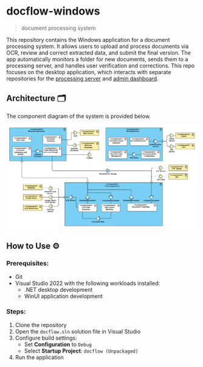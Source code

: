 # docflow-windows

> document processing system

This repository contains the Windows application for a document processing system. It allows users to upload and process documents via OCR, review and correct extracted data, and submit the final version. The app automatically monitors a folder for new documents, sends them to a processing server, and handles user verification and corrections. This repo focuses on the desktop application, which interacts with separate repositories for the [processing server](https://github.com/kanitakadusic/si-docflow-server.git) and [admin dashboard](https://github.com/HarisMalisevic/si-docflow-admin.git).

## Architecture 🗂️

The component diagram of the system is provided below.

![System architecture](documentation/systemArchitecture.png)

## How to Use ⚙️

### Prerequisites:

- Git
- Visual Studio 2022 with the following workloads installed:
  - .NET desktop development
  - WinUI application development

### Steps:

1. Clone the repository
2. Open the `docflow.sln` solution file in Visual Studio
3. Configure build settings:
   - Set **Configuration** to `Debug`
   - Select **Startup Project**: `docflow (Unpackaged)`
4. Run the application
